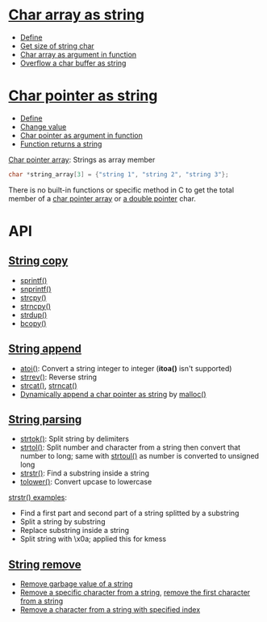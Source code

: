 # [Char array as string](Char%20array%20as%20string.md)

* [Define](Char%20array%20as%20string.md#define)
* [Get size of string char](Char%20array%20as%20string.md#get-size-of-string-char)
* [Char array as argument in function](Char%20array%20as%20string.md#char-array-as-argument-in-function)
* [Overflow a char buffer as string](Char%20array%20as%20string.md#overflow-a-char-buffer-as-string)

# [Char pointer as string](Char%20pointer%20as%20string.md)
* [Define](Char%20pointer%20as%20string.md#define)
* [Change value](Char%20pointer%20as%20string.md#change-value)
* [Char pointer as argument in function](Char%20pointer%20as%20string.md#char-pointer-as-argument-in-function)
* [Function returns a string](Char%20pointer%20as%20string.md#function-returns-a-string)

[Char pointer array](../Array/Two%20dimension%20array%20on%20heap%20memory.md#create-a-char-pointer-with-row-stored-on-stack-memory-and-column-stored-on-heap-memory): Strings as array member

```c
char *string_array[3] = {"string 1", "string 2", "string 3"};
```
There is no built-in functions or specific method in C to get the total member of a [char pointer array](../Array/Two%20dimension%20array%20on%20heap%20memory.md#create-a-char-pointer-with-row-stored-on-stack-memory-and-column-stored-on-heap-memory) or [a double pointer](../../Physical%20layer/Memory/Pointer/Pointer%20to%20pointer.md) char.

# API
## [String copy](API/String%20copy.md)

* [sprintf()](API/String%20copy.md#sprintf)
* [snprintf()](API/String%20copy.md#snprintf)
* [strcpy()](API/String%20copy.md#strcpy)
* [strncpy()](API/String%20copy.md#strncpy)
* [strdup()](API/String%20copy.md#strdup)
* [bcopy()](API/String%20copy.md#bcopy)

## [String append](API/String%20append.md)

* [atoi()](#String%20append.md#atoi): Convert a string integer to integer (**itoa()** isn't supported)
* [strrev()](#String%20append.md#strrev): Reverse string
* [strcat()](#String%20append.md#strcat), [strncat()](String%20append%20functions.md#strncat)
* [Dynamically append a char pointer as string](String%20append%20functions.md#dynamically-append-a-char-pointer-as-string) by [malloc()](../../Physical%20layer/Memory/Dynamic%20memory%20allocation/API.md#malloc)

## [String parsing](API/String%20parsing.md)

* [strtok()](#strtok): Split string by delimiters
* [strtol()](#strtol): Split number and character from a string then convert that number to long; same with [strtoul()](#strtoul) as number is converted to unsigned long
* [strstr()](#strstr): Find a substring inside a string
* [tolower()](API/String%20parsing.md#tolower): Convert upcase to lowercase

[strstr() examples](API/strstr()%20examples.md):
* Find a first part and second part of a string splitted by a substring
* Split a string by substring
* Replace substring inside a string
* Split string with \x0a; applied this for kmess

## [String remove](String%20remove%20examples.md)

* [Remove garbage value of a string](String%20remove%20examples.md#remove-garbage-value-of-a-string)
* [Remove a specific character from a string](String%20remove%20examples.md#remove-a-specific-character-from-a-string), [remove the first character from a string](String%20remove%20examples.md#remove-the-first-character-from-a-string)
* [Remove a character from a string with specified index](String%20remove%20examples.md#remove-a-character-from-a-string-with-specified-index)
